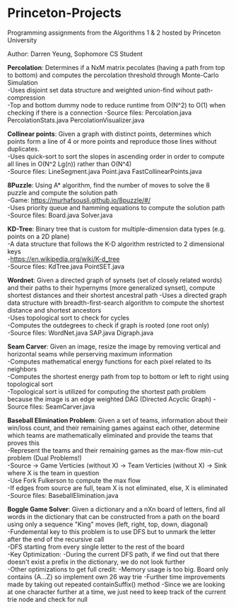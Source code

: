 # Princeton-Projects
Programming assignments from the Algorithms 1 & 2 hosted by Princeton University

Author: Darren Yeung, Sophomore CS Student

**Percolation**: Determines if a NxM matrix pecolates (having a path from top to bottom) and computes the percolation threshold through Monte-Carlo Simulation  
    -Uses disjoint set data structure and weighted union-find wihout path-compression  
    -Top and bottom dummy node to reduce runtime from O(N^2) to O(1) when checking if there is a connection
     -Source files: Percolation.java PercolationStats.java PercolationVisualizer.java  
      
**Collinear points**: Given a graph with distinct points, determines which points form a line of 4 or more points and reproduce those lines without duplicates.   
    -Uses quick-sort to sort the slopes in ascending order in order to compute all lines in O(N^2 Lg(n)) rather than O(N^4)  
    -Source files: LineSegment.java Point.java  FastCollinearPoints.java  
    
**8Puzzle**: Using A* algorithm, find the number of moves to solve the 8 puzzle and compute the solution path  
    -Game: https://murhafsousli.github.io/8puzzle/#/  
    -Uses priority queue and hamming equations to compute the solution path   
    -Source files: Board.java Solver.java   

**KD-Tree**: Binary tree that is custom for multiple-dimension data types (e.g. points on a 2D plane)  
    -A data structure that follows the K-D algorithm restricted to 2 dimensional keys  
    -https://en.wikipedia.org/wiki/K-d_tree  
    -Source files: KdTree.java PointSET.java  

**Wordnet**: Given a directed graph of synsets (set of closely related words) and their paths to their hypernyms (more generalized synset),
compute shortest distances and their shortest ancestral path
    -Uses a directed graph data structure with breadth-first-search algorithm to compute the shortest distance and shortest ancestors   
    -Uses topological sort to check for cycles   
    -Computes the outdegrees to check if graph is rooted (one root only)  
    -Source files: WordNet.java SAP.java Digraph.java   
    
**Seam Carver**: Given an image, resize the image by removing vertical and horizontal seams while perserving maximum information <br />
    -Computes mathematical energy functions for each pixel related to its neighbors <br />
    -Computes the shortest energy path from top to bottom or left to right using topological sort <br />
    -Topological sort is utilized for computing the shortest path problem because the image is an edge weighted DAG (Directed Acyclic Graph)
    -Source files: SeamCarver.java

**Baseball Elimination Problem**: Given a set of teams, information about their win/loss count, and their remaining games against each other, 
determine which teams are mathematically eliminated and provide the teams that proves this <br />
    -Represent the teams and their remaining games as the max-flow min-cut problem (Dual Problems!) <br />
    -Source -> Game Verticies (without X) -> Team Verticies (without X) -> Sink where X is the team in question <br />
    -Use Fork Fulkerson to compute the max flow <br />
    -If edges from source are full, team X is not eliminated, else, X is eliminated <br />
    -Source files: BaseballElimination.java

**Boggle Game Solver**: Given a dictionary and a nXn board of letters, find all words in the dictionary that can be constructed 
from a path on the board using only a sequence "King" moves (left, right, top, down, diagonal) <br />
    -Fundemental key to this problem is to use DFS but to unmark the letter after the end of the recursive call <br />
    -DFS starting from every single letter to the rest of the board <br />
    -Key Optimization:
        -During the current DFS path, if we find out that there doesn't exist a prefix in the dictionary, we do not look further <br />
    -Other optimizations to get full credit: 
        -Memory usage is too big. Board only contains {A...Z} so implement own 26 way trie 
        -Further time improvements made by taking out repeated containSuffix() method 
            -Since we are looking at one character further at a time, we just need to keep track of the current trie node and check for null 
   


    

    
    
    
    
